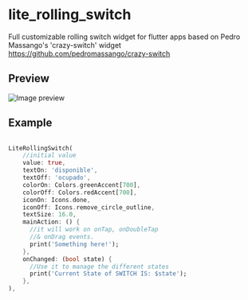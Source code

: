 # lite_rolling_switch

Full customizable rolling switch widget for flutter apps based on Pedro Massango's 'crazy-switch' widget https://github.com/pedromassango/crazy-switch

## Preview

![Image preview](https://media.giphy.com/media/hTx1jlMxasyVejHa6U/giphy.gif)

## Example

``` dart

LiteRollingSwitch(
    //initial value
    value: true,
    textOn: 'disponible',
    textOff: 'ocupado',
    colorOn: Colors.greenAccent[700],
    colorOff: Colors.redAccent[700],
    iconOn: Icons.done,
    iconOff: Icons.remove_circle_outline,
    textSize: 16.0,
    mainAction: () {
      //it will work on onTap, onDoubleTap
      //& onDrag events.
      print('Something here!');
    },
    onChanged: (bool state) {
      //Use it to manage the different states
      print('Current State of SWITCH IS: $state');
    },
),

```